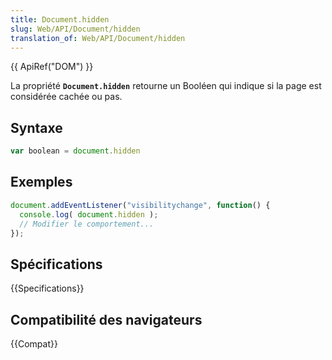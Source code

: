```yaml
---
title: Document.hidden
slug: Web/API/Document/hidden
translation_of: Web/API/Document/hidden
---
```


{{ ApiRef("DOM") }}

La propriété **`Document.hidden`** retourne un Booléen qui indique si la page est considérée cachée ou pas.

## Syntaxe

```js
var boolean = document.hidden
```

## Exemples

```js
document.addEventListener("visibilitychange", function() {
  console.log( document.hidden );
  // Modifier le comportement...
});
```

## Spécifications

{{Specifications}}

## Compatibilité des navigateurs

{{Compat}}
